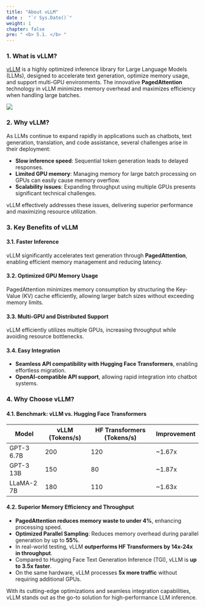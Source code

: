 ```yaml
---
title: "About vLLM"
date :  "`r Sys.Date()`" 
weight: 1
chapter: false
pre: " <b> 5.1. </b> "
---
```



### 1. What is vLLM?

[vLLM](https://github.com/vllm-project/vllm) is a highly optimized inference library for Large Language Models (LLMs), designed to accelerate text generation, optimize memory usage, and support multi-GPU environments. The innovative **PagedAttention** technology in vLLM minimizes memory overhead and maximizes efficiency when handling large batches.

![](https://docs.vllm.ai/en/latest/_images/vllm-logo-text-light.png)

### 2. Why vLLM?

As LLMs continue to expand rapidly in applications such as chatbots, text generation, translation, and code assistance, several challenges arise in their deployment:

- **Slow inference speed**: Sequential token generation leads to delayed responses.
- **Limited GPU memory**: Managing memory for large batch processing on GPUs can easily cause memory overflow.
- **Scalability issues**: Expanding throughput using multiple GPUs presents significant technical challenges.

vLLM effectively addresses these issues, delivering superior performance and maximizing resource utilization.

### 3. Key Benefits of vLLM

#### 3.1. Faster Inference

vLLM significantly accelerates text generation through **PagedAttention**, enabling efficient memory management and reducing latency.

#### 3.2. Optimized GPU Memory Usage

PagedAttention minimizes memory consumption by structuring the Key-Value (KV) cache efficiently, allowing larger batch sizes without exceeding memory limits.

#### 3.3. Multi-GPU and Distributed Support

vLLM efficiently utilizes multiple GPUs, increasing throughput while avoiding resource bottlenecks.

#### 3.4. Easy Integration

- **Seamless API compatibility with Hugging Face Transformers**, enabling effortless migration.
- **OpenAI-compatible API support**, allowing rapid integration into chatbot systems.

### 4. Why Choose vLLM?

#### 4.1. Benchmark: vLLM vs. Hugging Face Transformers

| Model | vLLM (Tokens/s) | HF Transformers (Tokens/s) | Improvement |
|--------|----------------|----------------------------|-------------|
| GPT-3 6.7B | 200 | 120 | ~1.67x |
| GPT-3 13B | 150 | 80 | ~1.87x |
| LLaMA-2 7B | 180 | 110 | ~1.63x |

#### 4.2. Superior Memory Efficiency and Throughput

- **PagedAttention reduces memory waste to under 4%**, enhancing processing speed.
- **Optimized Parallel Sampling**: Reduces memory overhead during parallel generation by up to **55%**.
- In real-world testing, vLLM **outperforms HF Transformers by 14x-24x in throughput**.
- Compared to Hugging Face Text Generation Inference (TGI), vLLM is **up to 3.5x faster**.
- On the same hardware, vLLM processes **5x more traffic** without requiring additional GPUs.

With its cutting-edge optimizations and seamless integration capabilities, vLLM stands out as the go-to solution for high-performance LLM inference.

